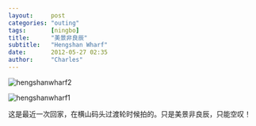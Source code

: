 ```yaml
---
layout:     post
categories: "outing"
tags:       [ningbo]
title:      "美景非良辰"
subtitle:   "Hengshan Wharf"
date:       2012-05-27 02:35
author:     "Charles"
---
```


![hengshanwharf2]({{site.imageurl}}/hengshanwharf2.jpg)

![hengshanwharf1]({{site.imageurl}}/hengshanwharf1.jpg)

这是最近一次回家，在横山码头过渡轮时候拍的。只是美景非良辰，只能空叹！